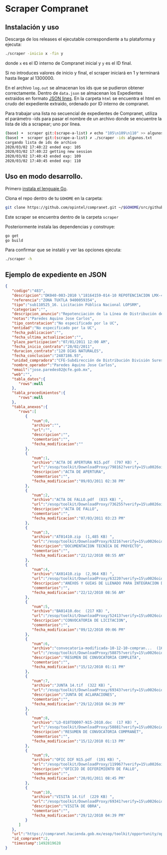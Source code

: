 # Scraper Compranet

## Instalación y uso

Descarga de los releases el ejecutable correspondiente a tu plataforma y ejecuta:

```bash
./scraper -inicio x -fin y
```

donde `x` es el ID interno de Compranet inicial y `y` es el ID final.

Si no introduces valores de inicio y final, el scraper iniciará en 1 y terminará hasta llegar al 1300000.

En el archivo `log.out` se almacenan los ids que se pudieron obtener correctamente. Dentro de `data.json` se almacenan los Expedientes extraidos en formato [JSON lines](http://jsonlines.org/). En la carpeta `html` se encuentra el html en crudo del expediente extraido, ordenado por ID interno de compranet.

Para trabajar una lista no secuencial de expedientes de Compranet,
utiliza el parámetro -ids para pasar el nombre de un archivo donde se
encuentre la lista de ids a scrapear; uno por línea.

```bash
(base) ➜  scraper git:(scrape-a-list) ✗ echo "105\n109\n110" >> algunos.txt
(base) ➜  scraper git:(scrape-a-list) ✗ ./scraper -ids algunos.txt
cargando lista de ids de archivo
2020/03/02 17:40:22 ended exp: 105
2020/03/02 17:40:22 getting new session
2020/03/02 17:40:43 ended exp: 109
2020/03/02 17:40:45 ended exp: 110
```

## Uso en modo desarrollo.

Primero [instala el lenguaje Go](https://golang.org/doc/install).

Clona el repo dentro de tu `GOHOME` en la carpeta:

```bash
git clone https://github.com/opintel/compranet.git ~/$GOHOME/src/github.com/opintel/compranet
```

Este scraper se encuentra dentro de la carpeta `scraper`

Posteriormente instala las dependencias y construye:

```bash
go get
go build
```

Para confirmar que se instaló y ver las opciones ejecuta:

```bash
./scraper -h
```

## Ejemplo de expediente en JSON

```json
{
   "codigo":"483",
   "descripcion":"DK040-003-2010 \"18164159-014-10 REPOTENCIACION LMX-4012 ZONA TUXTLA\"",
   "referencia":"ZONA TUXTLA 9400059354",
   "tipo":"sub110525_16. Licitación Pública Nacional LOPSRM",
   "categorias":"",
   "descripcion_anuncio":"Repotenciación de la Línea de Distribución de Energía Eléctrica del Circuito LMX-4012 de la Zona de Distribución Tuxtla, en el Estado de Chiapas",
   "notas":"Paredes Aquino Jose Carlos",
   "tipo_contratacion":"No especificado por la UC",
   "entidad":"No especificado por la UC",
   "fecha_publicacion":"",
   "fecha_ultima_actualizacion":"",
   "plazo_participacion":"07/01/2011 12:00 AM",
   "fecha_inicio_contrato":"28/02/2011",
   "duracion_contrato":"120 DIAS NATURALES",
   "fecha_conclusion":"2487186.93",
   "unidad_compradora":"CFE-Subdirección de Distribución División Sureste Zona Tuxtla",
   "nombre_operador":"Paredes Aquino Jose Carlos",
   "email":"jose.paredes02@cfe.gob.mx",
   "web":"",
   "tabla_datos":{
      "rows":null
   },
   "tabla_procedimientos":{
      "rows":null
   },
   "tabla_anexos":{
      "rows":[
         {
            "num":0,
            "archivo":"",
            "url":"",
            "descripcion":"",
            "comentarios":"",
            "fecha_modificacion":""
         },
         {
            "num":1,
            "archivo":"ACTA DE APERTURA N15.pdf  (797 KB) ",
            "url":"/esop/toolkit/DownloadProxy/798162?verify=15\u0026oid=185271\u0026fileId=77793",
            "descripcion":"ACTA DE APERTURA",
            "comentarios":"",
            "fecha_modificacion":"09/03/2011 02:38 PM"
         },
         {
            "num":2,
            "archivo":"ACTA DE FALLO.pdf  (815 KB) ",
            "url":"/esop/toolkit/DownloadProxy/736255?verify=15\u0026oid=171535\u0026fileId=71077",
            "descripcion":"ACTA DE FALLO",
            "comentarios":"",
            "fecha_modificacion":"07/03/2011 03:23 PM"
         },
         {
            "num":3,
            "archivo":"AT01410.zip  (1,485 KB) ",
            "url":"/esop/toolkit/DownloadProxy/63216?verify=15\u0026oid=28833\u0026fileId=7169",
            "descripcion":"DOCUMENTACION TECNICA DE PROYECTO",
            "comentarios":"",
            "fecha_modificacion":"22/12/2010 08:55 AM"
         },
         {
            "num":4,
            "archivo":"AX01410.zip  (2,964 KB) ",
            "url":"/esop/toolkit/DownloadProxy/63220?verify=15\u0026oid=28835\u0026fileId=7171",
            "descripcion":"ANEXOS Y GUIAS DE LLENADO PARA INTEGRACION DE PROPUESTA",
            "comentarios":"",
            "fecha_modificacion":"22/12/2010 08:56 AM"
         },
         {
            "num":5,
            "archivo":"BA01410.doc  (217 KB) ",
            "url":"/esop/toolkit/DownloadProxy/52413?verify=15\u0026oid=25677\u0026fileId=5859",
            "descripcion":"CONVOCATORIA DE LICITACION",
            "comentarios":"",
            "fecha_modificacion":"09/12/2010 09:06 PM"
         },
         {
            "num":6,
            "archivo":"convocatoria-modificada-10-12-10-compran...  (169 KB) ",
            "url":"/esop/toolkit/DownloadProxy/58875?verify=15\u0026oid=27484\u0026fileId=6590",
            "descripcion":"RESUMEN DE CONVOCATORIA COMPLETA",
            "comentarios":"",
            "fecha_modificacion":"15/12/2010 01:11 PM"
         },
         {
            "num":7,
            "archivo":"JUNTA 14.tif  (322 KB) ",
            "url":"/esop/toolkit/DownloadProxy/69343?verify=15\u0026oid=31069\u0026fileId=8277",
            "descripcion":"JUNTA DE ACLARACIONES",
            "comentarios":"",
            "fecha_modificacion":"29/12/2010 04:39 PM"
         },
         {
            "num":8,
            "archivo":"LO-018TOQ097-N15-2010.doc  (17 KB) ",
            "url":"/esop/toolkit/DownloadProxy/58881?verify=15\u0026oid=27486\u0026fileId=6592",
            "descripcion":"RESUMEN DE CONVOCATORIA COMPRANET",
            "comentarios":"",
            "fecha_modificacion":"15/12/2010 01:13 PM"
         },
         {
            "num":9,
            "archivo":"OFIC DIF N15.pdf  (191 KB) ",
            "url":"/esop/toolkit/DownloadProxy/119967?verify=15\u0026oid=42972\u0026fileId=12478",
            "descripcion":"OFICIO DE DIFERIMIENTO DE FALLO",
            "comentarios":"",
            "fecha_modificacion":"20/01/2011 08:45 PM"
         },
         {
            "num":10,
            "archivo":"VISITA 14.tif  (229 KB) ",
            "url":"/esop/toolkit/DownloadProxy/69341?verify=15\u0026oid=31068\u0026fileId=8276",
            "descripcion":"VISITA DE OBRA",
            "comentarios":"",
            "fecha_modificacion":"29/12/2010 04:39 PM"
         }
      ]
   },
   "url":"https://compranet.hacienda.gob.mx/esop/toolkit/opportunity/opportunityDetail.do?opportunityId=2\u0026oppList=PAST",
   "id_compranet":2,
   "timestamp":1492819628
}
```
